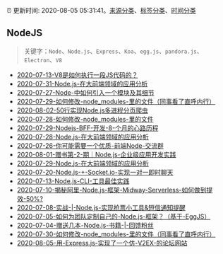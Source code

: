 :alarm_clock: 更新时间: 2020-08-05 05:31:41。[来源分类](../README.md)、[标签分类](../TAGS.md)、[时间分类](../TIMELINE.md)

## NodeJS


> 关键字：`Node`、`Node.js`、`Express`、`Koa`、`egg.js`、`pandora.js`、`Electron`、`V8`



- [2020-07-13-V8是如何执行一段JS代码的？](https://www.ershicimi.com/p/cb16aeed88d6f02c5e6575abe6e48a78) 
- [2020-07-31-Node.js-在大前端领域的应用分析](https://www.ershicimi.com/p/f5da40b42227acbb1f3a4eab0e1e9971) 
- [2020-07-27-Node-中如何引入一个模块及其细节](https://www.ershicimi.com/p/c2412e15ccf9a2a007f1c9afe0073f45) 
- [2020-07-29-如何修改-node_modules-里的文件（同事看了直呼内行）](https://www.ershicimi.com/p/24a2bc74ee563a1473e7c646abae3773) 
- [2020-08-02-50行实现Node.js多进程分页爬虫](https://www.ershicimi.com/p/343a6b5d04d666d6feeb955b8c73dd95) 
- [2020-07-28-如何修改-node_modules-里的文件](https://www.ershicimi.com/p/937177d9e51b86c6f5664e4bd0db43df) 
- [2020-07-29-Nodejs-BFF-开发-8-个月的心路历程](https://www.ershicimi.com/p/460ab000c36beb9270577ec0a9c47518) 
- [2020-07-28-Node.js-在大前端领域的应用分析](https://www.ershicimi.com/p/0d83694aff73a09ba4533abdc5180c56) 
- [2020-07-26-你可能需要一个优质-前端Node-交流群](https://www.ershicimi.com/p/2bc6b1174a30235ad49347ec4d653848) 
- [2020-08-01-赠书第-2-期｜Node.js-企业级应用开发实践](https://www.ershicimi.com/p/e15e541682fadd6c6f283df641910553) 
- [2020-07-29-Node.js-在大前端领域的应用分析](https://www.ershicimi.com/p/b1c05458bdcb1ec021f90bcf873addab) 
- [2020-07-20-Node.js-+-Socket.io-实现一对一即时聊天](https://www.ershicimi.com/p/746bef7a3728af1b081cca4b03f3270d) 
- [2020-07-13-Node.js-CLI-工具最佳实践](https://www.ershicimi.com/p/545385e822dd38cecbca967cbf5207fe) 
- [2020-07-10-揭秘阿里-Node.js-框架-Midway-Serverless-如何做到提效-50%?](https://www.ershicimi.com/p/700539e7bd078f200fdd4b825ef9099d) 
- [2020-07-08-实战-|-Node.js-实现抢票小工具&短信通知提醒](https://www.ershicimi.com/p/85eb988956d577d60ed7515db04817de) 
- [2020-07-05-如何为团队定制自己的-Node.js-框架？（基于-EggJS）](https://www.ershicimi.com/p/52fabff4ddd28e8de774076284ae1373) 
- [2020-07-04-赠送几本-Node.js-书籍-|-回馈粉丝](https://www.ershicimi.com/p/f76e6e02f47b45a7c3fe09fb99b979b8) 
- [2020-07-30-如何修改-node_modules-里的文件（同事看了直呼内行）](https://www.ershicimi.com/p/0fdd2f00ff00ff845c1ec89c0de2e776) 
- [2020-08-05-用-Express.js-实现了一个仿-V2EX-的论坛网站](https://www.v2ex.com/t/695786) 